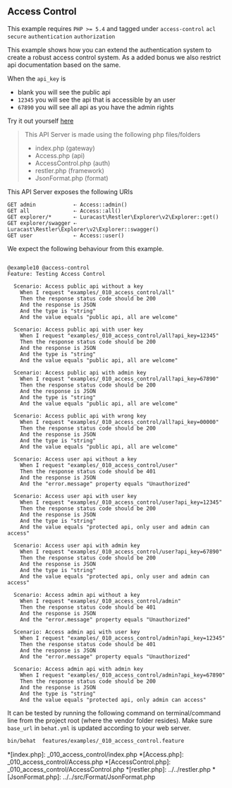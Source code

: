 ## Access Control 

 This example requires `PHP >= 5.4` and tagged under `access-control` `acl` `secure` `authentication` `authorization`


This example shows how you can extend the authentication system to create
a robust access control system. As a added bonus we also restrict api
documentation based on the same.

When the `api_key` is

- blank you will see the public api
- `12345` you will see the api that is accessible by an user
- `67890` you will see all api as you have the admin rights

Try it out yourself [here](explorer/index.html#!/v1)

> This API Server is made using the following php files/folders
> 
> * index.php      (gateway)
> * Access.php      (api)
> * AccessControl.php      (auth)
> * restler.php      (framework)
> * JsonFormat.php      (format)

This API Server exposes the following URIs

    GET admin            ⇠ Access::admin()
    GET all              ⇠ Access::all()
    GET explorer/*       ⇠ Luracast\Restler\Explorer\v2\Explorer::get()
    GET explorer/swagger ⇠ Luracast\Restler\Explorer\v2\Explorer::swagger()
    GET user             ⇠ Access::user()







We expect the following behaviour from this example.

```gherkin

@example10 @access-control
Feature: Testing Access Control

  Scenario: Access public api without a key
    When I request "examples/_010_access_control/all"
    Then the response status code should be 200
    And the response is JSON
    And the type is "string"
    And the value equals "public api, all are welcome"

  Scenario: Access public api with user key
    When I request "examples/_010_access_control/all?api_key=12345"
    Then the response status code should be 200
    And the response is JSON
    And the type is "string"
    And the value equals "public api, all are welcome"

  Scenario: Access public api with admin key
    When I request "examples/_010_access_control/all?api_key=67890"
    Then the response status code should be 200
    And the response is JSON
    And the type is "string"
    And the value equals "public api, all are welcome"

  Scenario: Access public api with wrong key
    When I request "examples/_010_access_control/all?api_key=00000"
    Then the response status code should be 200
    And the response is JSON
    And the type is "string"
    And the value equals "public api, all are welcome"

  Scenario: Access user api without a key
    When I request "examples/_010_access_control/user"
    Then the response status code should be 401
    And the response is JSON
    And the "error.message" property equals "Unauthorized"

  Scenario: Access user api with user key
    When I request "examples/_010_access_control/user?api_key=12345"
    Then the response status code should be 200
    And the response is JSON
    And the type is "string"
    And the value equals "protected api, only user and admin can access"

  Scenario: Access user api with admin key
    When I request "examples/_010_access_control/user?api_key=67890"
    Then the response status code should be 200
    And the response is JSON
    And the type is "string"
    And the value equals "protected api, only user and admin can access"

  Scenario: Access admin api without a key
    When I request "examples/_010_access_control/admin"
    Then the response status code should be 401
    And the response is JSON
    And the "error.message" property equals "Unauthorized"

  Scenario: Access admin api with user key
    When I request "examples/_010_access_control/admin?api_key=12345"
    Then the response status code should be 401
    And the response is JSON
    And the "error.message" property equals "Unauthorized"

  Scenario: Access admin api with admin key
    When I request "examples/_010_access_control/admin?api_key=67890"
    Then the response status code should be 200
    And the response is JSON
    And the type is "string"
    And the value equals "protected api, only admin can access"

```

It can be tested by running the following command on terminal/command line
from the project root (where the vendor folder resides). Make sure `base_url`
in `behat.yml` is updated according to your web server.

```bash
bin/behat  features/examples/_010_access_control.feature
```



*[index.php]: _010_access_control/index.php
*[Access.php]: _010_access_control/Access.php
*[AccessControl.php]: _010_access_control/AccessControl.php
*[restler.php]: ../../restler.php
*[JsonFormat.php]: ../../src/Format/JsonFormat.php

